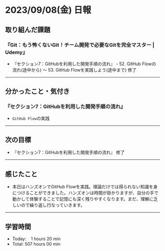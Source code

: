 # 2023/09/08(金) 日報

## 取り組んだ課題
### 『Git：もう怖くないGit！チーム開発で必要なGitを完全マスター | Udemy』
- 『セクション7：GitHubを利用した開発手順の流れ』 - 52. GitHub Flowの流れ(途中から) 〜 53. GitHub Flowを実践しよう(途中まで) 修了
---

## 分かったこと・気付き
### 『セクション7：GitHubを利用した開発手順の流れ』
- `GitHub Flow`の実践
---

## 次の目標
- 『セクション7：GitHubを利用した開発手順の流れ』 修了
---

## 感じたこと
- 本日はハンズオンでGitHub Flowを実践。理論だけでは得られない知識を身につけることができました。ハンズオンは時間が掛かりますが、自分の手で動かして体験することで記憶にも深く残りやすくなります。まだ、理解に乏しいので繰り返し行なっていきます。
---

## 学習時間
- Today:&nbsp;&nbsp;&nbsp; 1 hours 20 min
- Total: 507 hours 00 min
